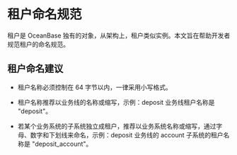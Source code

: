 # 租户命名规范

租户是 OceanBase 独有的对象，从架构上，租户类似实例。本文旨在帮助开发者规范租户的命名规范。

## 租户命名建议

* 租户名称必须控制在 64 字节以内，一律采用小写格式。

* 租户名称推荐以业务线的名称或缩写，示例：deposit 业务线租户名称是 "deposit"。

* 若某个业务系统的子系统独立成租户，推荐以业务系统名称或缩写，通过字母、数字和下划线来命名，示例：deposit 业务线的 account 子系统的租户名称是 "deposit_account"。
